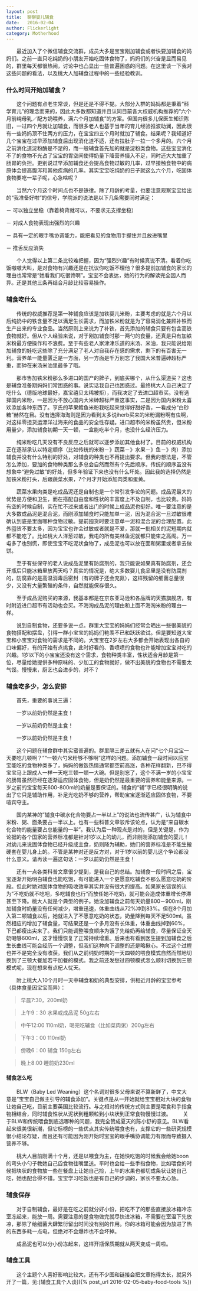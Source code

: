 ```yaml
---
layout: post
title:  聊聊婴儿辅食
date:   2016-02-04
author: Flickerlight
category: Motherhood
---
```

&emsp;&emsp;最近加入了个微信辅食交流群，成员大多是宝宝刚加辅食或者快要加辅食的妈妈们。之前一直只吃纯奶的小朋友开始吃固体食物了，妈妈们的兴奋是显而易见的，群里每天都很热闹，讨论中也凸显出一些普遍困惑的问题。在这里谈一下我对这些问题的看法，以及桃大人加辅食过程中的一些经验教训。

### 什么时间开始加辅食？
&emsp;&emsp;这个问题有点老生常谈，但是还是不得不提。大部分入群的妈妈都是秉着“科学育儿”的理念而来的，因此大多数都知道并且认同目前各大权威机构推荐的“六个月前纯母乳／配方奶喂养，满六个月加辅食”的方案。但国内很多儿保医生知识陈旧，一过四个月就让加辅食，而很多老人也基于当年的育儿经验推波助澜，因此很有一些妈妈顶不住两方的压力，在宝宝四五个月时就加了辅食。结果呢？我知道好几个宝宝在过早添加辅食后出现消化道不适，还有拉肚子一拉一个多月的。六个月之前消化道淀粉酶是不足的，而一般辅食首先加的就是淀粉类食物。这些宝宝消化不了的食物不光占了宝宝的胃空间使得奶量下降营养摄入不足，同时还大大加重了肠胃的负担。更别说过早添加辅食还会提高食物过敏的几率，过早接触食物中的病原体会提高腹泻和其他疾病的几率。其实宝宝吃纯奶的日子就这么六个月，吃固体食物要吃一辈子呢，心急啥呢？

&emsp;&emsp;当然六个月这个时间点也不是铁律。除了月龄的考量，也要注意观察宝宝给出的“我准备好啦”的信号，学院派的说法是以下几条需要同时满足：

－ 可以独立坐稳（靠着椅背就可以，不要求无支撑坐稳）

－ 对成人食物表现出强烈的兴趣

－ 具有一定的眼手嘴协调能力，能把看见的食物用手握住并且放进嘴里

－ 推舌反应消失

&emsp;&emsp;个人觉得以上第二条比较难把握，因为“强烈兴趣”有时候真说不清。看着你吃饭嗷嗷大叫，是对食物有兴趣还是在抗议你吃饭不理他？很多提前加辅食的家长的理由也常常是“她看我们吃很馋啊”。宝宝不会表达，她的行为的解读完全因人而异。还是其他三条再结合月龄比较容易操作。

### 辅食吃什么

&emsp;&emsp;传统的权威推荐是第一种辅食应该是加铁婴儿米粉，主要考虑的就是六个月以后纯奶中的铁含量不足以满足生长需求，而加铁米粉就是为了容易消化兼顾补铁而生产出来的专业食品。当然原则上来说为了补铁，首先添加的辅食只要有包含高铁食物就好。但从个人经验来说，对于刚加辅食时那一两勺的食量，还真是只有加铁米粉最方便操作和不浪费。至于有些老人家津津乐道的米汤、米油，我只能说给刚加辅食的娃吃这些除了充分满足了老人对自我存在感的需求，剩下的有百害无一利。营养单一能量匮乏是一方面，另一方面是千万别忘了我国大米普遍砷超标严重，而砷在米汤米油里最多了哦。

&emsp;&emsp;那市售加铁米粉那么多进口的国产的牌子，到底买哪个，从什么渠道买？这也是辅食准备期妈妈们常困惑的事。说实话我自己也困惑过。最终桃大人自己决定了吃什么（德版地球最好，嘉宝禧贝太稀被拒），而我决定了去进口超市买。没有选择国内米粉，一是因为不放心国内大米砷超标严重这事实，二是因为国内米粉太喜欢添加各种东西了。亨氏的苹果鳕鱼米粉我吃起来觉得好甜好香，一看成分“白砂糖”赫然在目。没有选择海淘则是因为看到太多说iherb买来的米粉漏粉啊有虫啊，对这样零担货运漂洋过海来的食品的安全性存疑。进口超市的米粉虽然贵，但米粉用量少，添加辅食初期一天一顿，一盒能吃半个月，也没什么经济压力。

&emsp;&emsp;纯米粉吃几天没有不良反应之后就可以逐步添加其他食材了。目前的权威机构正在逐渐承认以特定顺序（比如传统的米粉－》蔬菜－》水果－》鱼－》肉）添加辅食并没有什么特别的好处，对辅食的种类也不再提出要求。但我的想法是，不管怎么添加，要加的食物种类那么多总会自然而然有个先后顺序。传统的顺序虽没有想象中“避免过敏”的好处，但多年验证下来也没有什么坏处。因此我的选择仍然是加铁米粉打头，后跟蔬菜水果，7个月才开始添加肉类和蛋黄。

&emsp;&emsp;蔬菜水果肉类是吃成品泥还是自制也是一个常引发争论的问题。成品泥最大的优势是方便和卫生，而在搭配自由度和性状的丰富度上不及自制，也比较贵。妈妈有空的时候自制，实在忙不过来或者出门的时候上成品泥也挺好。唯一要注意的是大多数成品泥是混合泥，而刚添加辅食时只能加单一泥，因为混合泥一旦过敏很难确认到底是里面哪种食物过敏。提前囤货时要注意单一泥和混合泥的合理配置。此外囤货不要太多，因为宝宝也许会过敏或者就是不爱，那就一批相关的泥短期内就都不能吃了。比如桃大人洋葱过敏，我屯的所有美林鱼泥就都只能束之高阁。万一屯多了也别慌，即使宝宝不吃泥状食物了，成品泥也可以放在面和粥里或者拿去做饼。

&emsp;&emsp;至于有些保守的老人说成品泥里有防腐剂的，我只能说如果真有防腐剂，还会开瓶后只能冰箱里放两天吗？真实的情况是，绝大多数婴儿食品里是没有防腐剂的，防腐靠的是高温消毒后密封（有的牌子还会充氮），这样残留的细菌总量很少，又没有大量繁殖的条件，自然就能保存很久。

&emsp;&emsp;至于成品泥购买的来源，我基本都是在京东亚马逊和各品牌的天猫旗舰店，有时附近进口超市有活动也会买。不海淘成品泥的理由和上面不海淘米粉的理由一样。

&emsp;&emsp;说到自制食物，还要多说一点。群里大宝宝的妈妈们经常会晒出一些很美貌的食物搭配和摆盘，引得一群小宝宝的妈妈们艳羡不已和跃跃欲试。但是要知道大宝宝和小宝宝对食物的需求是不同的。大宝宝在2岁左右大多都会开始表现出各自的口味偏好，有的开始有点挑食，此时好看的、香喷喷的食物也许能增加宝宝对吃的兴趣。1岁以下的小宝宝还没有这个需求，食物种类丰富，性状适合月龄是第一位，尽量给她提供多种原味的、少加工的食物就好，做不出美貌的食物也不需要太气馁。慢慢来，厨艺也会进步的，对不？


### 辅食吃多少，怎么安排

&emsp;&emsp;首先，重要的事说三遍：

&emsp;&emsp;一岁以前奶仍然是主食！

&emsp;&emsp;一岁以前奶仍然是主食！

&emsp;&emsp;一岁以前奶仍然是主食！

&emsp;&emsp;这个问题在辅食群中其实蛮普遍的。群里隔三差五就有人在问“七个月宝宝一天要吃几顿啊？”“一顿六勺米粉够不够啊”这样的问题。添加辅食一段时间以后宝宝能吃的食物种类多了，妈妈的做饭热情通常都空前高涨，各种花样翻新，巴不得宝宝马上跟成人一样一天吃三顿一顿一大碗。但是别忘了，这个不满一岁的小宝宝的肠胃虽然已经在逐渐适应固体食物，但是奶仍然是最重要的营养和能量来源。一岁之前的宝宝每天600-800ml的奶量是要保证的。辅食的“辅”字已经很明确的说出了它只是辅助作用，补足光吃奶不够的营养，帮助宝宝逐渐适应固体食物，不要喧宾夺主。

&emsp;&emsp;国内某神的”辅食中碳水化合物要占一半以上”的说法也流传甚广，认为辅食中米粉、粥、面条要占一半以上。也有一些科普文章驳斥该论点，认为是“来自碳水化合物的能量要占总能量的一半”。我认为后一种观点是对的，但是关键是，作为论据的各个国家的营养标准都是针对1岁以上的幼儿，而非刚刚添加辅食的婴儿！对幼儿来说固体食物已经升级成主食，奶则降为辅助，她们的营养标准是不能生搬硬套在婴儿身上的。不管是某神对还是反方对，对于1岁以前的婴儿这个争论都没什么意义。请再读一遍这句话：一岁以前奶仍然是主食！

&emsp;&emsp;还有一点各类科普文章很少提到，是我自己的总结。加辅食一段时间之后，宝宝逐渐开始明白辅食也能吃饱，有可能进入一个更愿意吃辅食不那么愿意吃奶的阶段。但此时她对固体食物的吸收效率其实并没有很大的提高。如果家长错误的认为”不吃奶就不吃吧，多吃辅食也行“而放任她不吃奶，就可能会造成体重增长停滞甚至下降。桃大人就是个典型的例子。她没加辅食之前每天奶量800－900ml，刚加辅食时奶量没有任何减少，增重迅速，体重曲线从72%冲到83%。但在8个月加入第二顿辅食以后，她就进入了不愿意吃奶的状态，奶量降到每天不足500ml。虽然相应的增加了辅食量，可结果还是一个多月没有长体重，体重曲线掉到60%，下巴都瘦出尖来了。我们只能调整喂食顺序为饿了先给奶再给辅食，尽量保证全天奶喝够600ml，这才慢慢恢复了正常持续增重。后来也有看到医生提到加辅食之后生长曲线可能会经历一个调整，但我们这种向下调整的还是略揪心。不过这个过程也并不是完全没有收获。我们从之前纯奶时期的一天四顿的喂食模式自然而然地切换到了三顿大餐加若干加餐的模式。我之前还发愁过四顿模式怎么顺利切换到三顿模式呢，现在想来有点杞人忧天。

&emsp;&emsp;附上桃大人10个月时一天中辅食和奶的典型安排，供相近月龄的宝宝参考（具体食量因宝宝而异）：

>早晨7:30，200ml奶

>上午9：30 水果或成品泥 50g左右

>中午12:00 110ml奶，喝完吃辅食（比如菜肉粥）200g左右

>下午3：00 110ml奶

>傍晚6：00 辅食 150g左右

>晚上8:00 睡前奶230ml

#### 辅食怎么吃

&emsp;&emsp;BLW（Baby Led Weaning）这个名词对很多父母来说不算新鲜了，中文大意是“宝宝自己做主引导的辅食添加”。关键点是从一开始就给宝宝相对大块的食物让她自己吃，目前主要英国比较流行。与之相对的传统方式则主要是喂食和手指食物相结合，同时辅食性状从泥状到粗颗粒到小块状到正常食物慢慢过渡。
&emsp;&emsp;关于BLW和传统喂食到底选哪种的问题，我完全赞成夏天的陈小舒的意见。BLW看起来很美很新潮，但它标榜的一些优点其实传统喂食也有，支撑它的一些研究规模很小结论存疑，而且还有可能因为刚开始时宝宝的眼手嘴协调能力有限而导致摄入营养不够。

&emsp;&emsp;桃大人目前刚满十个月，还是以喂食为主，在她快吃饱的时候我会给她boon的弯头小勺子教她自己舀食物往嘴里送。平时也会给一些手指食物，比如喂食的时候把块状的食物放一些在餐盘上让她自己捡，上午的水果也都切成条状让她自己吃，她也配合得不错。宝宝学习吃饭也是有自己的步调的，家长不要太心急。


### 辅食保存

&emsp;&emsp;对于自制辅食，最好是在吃之前就分好小份，把吃不了的那些直接放冰箱冷冻室冻起来，能放一周。需要注意的是食物做完就尽快进冰箱，不需要在室温下先放凉，那除了给细菌大肆繁衍留出时间没有别的作用。你的冰箱可能会因为放进了热的东西多耗一点电，但绝对不会爆炸也不会坏掉。

&emsp;&emsp;成品泥也可以分小份冻起来，这样开瓶保质期就从两天变成一周啦。

### 辅食工具

&emsp;&emsp;这个主题个人喜好影响比较大，还有不少图和链接会把文章拖得太长，就另外开了一篇，见:[辅食工具个人谈]({% post_url 2016-02-05-baby-food-tools %})
